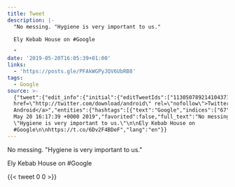 ```yaml
---
title: Tweet
description: |-
  "No messing. "Hygiene is very important to us."

  Ely Kebab House on #Google

  "
date: '2019-05-20T16:05:39+01:00'
links:
  - 'https://posts.gle/PFAkWGPyJQV6UbRB8'
tags:
  - Google
source: >-
  {"tweet":{"edit_info":{"initial":{"editTweetIds":["1130507892141043712"],"editableUntil":"2019-05-20T17:17:39.964Z","editsRemaining":"5","isEditEligible":true}},"retweeted":false,"source":"<a
  href=\"http://twitter.com/download/android\" rel=\"nofollow\">Twitter for
  Android</a>","entities":{"hashtags":[{"text":"Google","indices":["67","74"]}],"symbols":[],"user_mentions":[],"urls":[{"url":"https://t.co/6Dv2F4BDeF","expanded_url":"https://posts.gle/PFAkWGPyJQV6UbRB8","display_url":"posts.gle/PFAkWGPyJQV6Ub…","indices":["76","99"]}]},"display_text_range":["0","99"],"favorite_count":"0","id_str":"1130507892141043712","truncated":false,"retweet_count":"0","id":"1130507892141043712","possibly_sensitive":false,"created_at":"Mon
  May 20 16:17:39 +0000 2019","favorited":false,"full_text":"No messing.
  \"Hygiene is very important to us.\"\n\nEly Kebab House on
  #Google\n\nhttps://t.co/6Dv2F4BDeF","lang":"en"}}
---
```

No messing. "Hygiene is very important to us."

Ely Kebab House on #Google


    
{{< tweet 0 0 >}}
    

